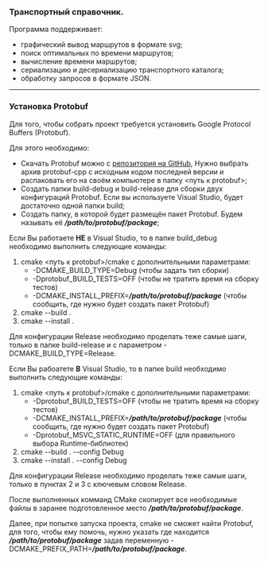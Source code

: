 ### Транспортный справочник.

Программа поддерживает:
- графический вывод маршрутов в формате svg;
- поиск оптимальных по времени маршрутов;
- вычисление времени маршрутов;
- сериализацию и десериализацию транспортного каталога;
- обработку запросов в формате JSON.

---

### Установка Protobuf

Для того, чтобы собрать проект требуется установить Google Protocol Buffers (Protobuf).

Для этого необходимо:
- Скачать Protobuf можно с [репозитория на GitHub](https://github.com/protocolbuffers/protobuf/releases), Нужно выбрать архив protobuf-cpp с исходным кодом последней версии и распаковать его на своём компьютере в папку <путь к protobuf>;
- Создать папки build-debug и build-release для сборки двух конфигураций Protobuf. Если вы используете Visual Studio, будет достаточно одной папки build;
- Создать папку, в которой будет размещён пакет Protobuf. Будем называть её ***/path/to/protobuf/package***;

Если Вы работаете **НЕ** в Visual Studio, то в папке build_debug необходимо выполнить следующие команды:
1. cmake <путь к protobuf>/cmake с дополнительными параметрами:
    - -DCMAKE_BUILD_TYPE=Debug (чтобы задать тип сборки)
    - -Dprotobuf_BUILD_TESTS=OFF (чтобы не тратить время на сборку тестов)
    - -DCMAKE_INSTALL_PREFIX=***/path/to/protobuf/package*** (чтобы сообщить, где нужно будет создать пакет Protobuf)
2. cmake --build .
3. cmake --install .

Для конфигурации Release необходимо проделать теже самые шаги, только в папке build-release и с параметром -DCMAKE_BUILD_TYPE=Release.

Если Вы рабоатете **В** Visual Studio, то в папке build необходимо выполнить следующие команды:
1. cmake <путь к protobuf>/cmake с дополнительными параметрами:
    - -Dprotobuf_BUILD_TESTS=OFF (чтобы не тратить время на сборку тестов)
    - -DCMAKE_INSTALL_PREFIX=***/path/to/protobuf/package*** (чтобы сообщить, где нужно будет создать пакет Protobuf)
    - -Dprotobuf_MSVC_STATIC_RUNTIME=OFF (для правильного выбора Runtime-библиотек)
2. cmake --build . --config Debug
3. cmake --install . --config Debug

Для конфигурации Release необходимо проделать теже самые шаги, только в пунктах 2 и 3 с ключевым словом Release.

После выполненных комманд CMake скопирует все необходимые файлы в заранее подготовленное место ***/path/to/protobuf/package***.

Далее, при попытке запуска проекта, cmake не сможет найти Protobuf, для того, чтобы ему помочь, нужно указать где находится ***/path/to/protobuf/package*** задав переменную -DCMAKE_PREFIX_PATH=***/path/to/protobuf/package***.
